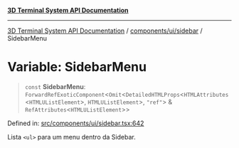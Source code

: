 [**3D Terminal System API Documentation**](../../../../README.md)

***

[3D Terminal System API Documentation](../../../../README.md) / [components/ui/sidebar](../README.md) / SidebarMenu

# Variable: SidebarMenu

> `const` **SidebarMenu**: `ForwardRefExoticComponent`\<`Omit`\<`DetailedHTMLProps`\<`HTMLAttributes`\<`HTMLUListElement`\>, `HTMLUListElement`\>, `"ref"`\> & `RefAttributes`\<`HTMLUListElement`\>\>

Defined in: [src/components/ui/sidebar.tsx:642](https://github.com/Dicommunitas/ThreeJS_Terminal_3D/blob/924f3613caa2db721a2c5fd220c2ea062aa5d81f/src/components/ui/sidebar.tsx#L642)

Lista `<ul>` para um menu dentro da Sidebar.
